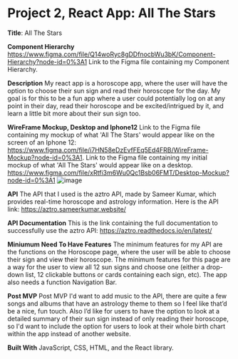 # Project 2, React App: All The Stars

**Title**: All The Stars

**Component Hierarchy**
https://www.figma.com/file/Q14woRyc8gDDfnocbWu3bK/Component-Hierarchy?node-id=0%3A1 Link to the Figma file containing my Component Hierarchy.

**Description**
My react app is a horoscope app, where the user will have the option to choose their sun sign and read their horoscope for the day. My goal is for this to be a fun app where a user could potentially log on at any point in their day, read their horoscope and be excited/intrigued by it, and learn a little bit more about their sun sign too.

**WireFrame Mockup, Desktop and Iphone12**
Link to the Figma file containing my mockup of what 'All The Stars' would appear like on the screen of an Iphone 12: https://www.figma.com/file/i7HN58eDzEvfFEq5Ed4FRB/WireFrame-Mockup?node-id=0%3A1.
Link to the Figma file containing my initial mockup of what 'All The Stars' would appear like on a desktop.
https://www.figma.com/file/xRtfi3m6Wu0Qc1Bsb06FMT/Desktop-Mockup?node-id=0%3A1
![image](https://user-images.githubusercontent.com/105788615/180792991-66a3c73b-cc30-471f-a42f-b5877669a292.png)


**API**
The API that I used is the aztro API, made by Sameer Kumar, which provides real-time horoscope and astrology information. Here is the API link: https://aztro.sameerkumar.website/

**API Documentation**
This is the link containing the full documentation to successfully use the aztro API: https://aztro.readthedocs.io/en/latest/

**Miniumum Need To Have Features**
The minimum features for my API are the functions on the Horoscope page, where the user will be able to choose their sign and view their horoscope. The minimum features for this page are a way for the user to view all 12 sun signs and choose one (either a drop-down list, 12 clickable buttons or cards containing each sign, etc). The app also needs a function Navigation Bar.

**Post MVP**
Post MVP I'd  want to add music to the API, there are quite a few songs and albums that have an astrology theme to them so I feel like that’d be a nice, fun touch. Also I’d like for users to have the option to look at a detailed summary of their sun sign instead of only reading their horoscope, so I'd want to include the option for users to look at their whole birth chart within the app instead of another website.



**Built With**
JavaScript, CSS, HTML, and the React library.
